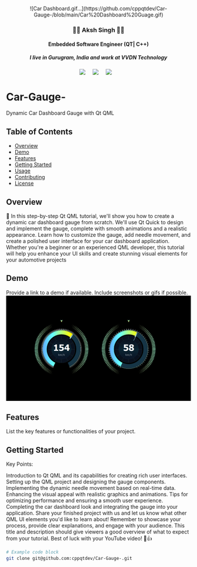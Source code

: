 

<p align='center'>
  ![Car Dashboard.gif…](https://github.com/cppqtdev/Car-Gauge-/blob/main/Car%20Dashboard%20Guage.gif)
</p>

<h3 align='center'>
  👩‍💻 Aksh Singh 👩‍💻
</h3>

<h4 align='center'>
  Embedded Software Engineer (QT| C++)
</h4>

<h5 align='center'>
  I live in Gurugram, India and work at <b>VVDN Technology</b> 
</h5>


<p align='center'>
  <a href="https://twitter.com/divyadesh_777"><img src="https://img.shields.io/badge/twitter-%231DA1F2.svg?&style=for-the-badge&logo=twitter&logoColor=white" /></a>&nbsp;&nbsp;&nbsp;&nbsp;
  <a href="https://www.linkedin.com/in/aksh-singh-0808bb220/"><img src="https://img.shields.io/badge/linkedin-%230077B5.svg?&style=for-the-badge&logo=linkedin&logoColor=white" /></a>&nbsp;&nbsp;&nbsp;&nbsp;
  <a href="mailto:akshworkamil@gmail.com?subject= Hi Aksh Singh"><img src="https://img.shields.io/badge/gmail-%23D14836.svg?&style=for-the-badge&logo=gmail&logoColor=white" /></a>&nbsp;&nbsp;&nbsp;&nbsp;

</p>

# Car-Gauge-
Dynamic Car Dashboard Gauge with Qt QML

## Table of Contents
- [Overview](#overview)
- [Demo](#demo)
- [Features](#features)
- [Getting Started](#getting-started)
- [Usage](#usage)
- [Contributing](#contributing)
- [License](#license)

## Overview
🚗 In this step-by-step Qt QML tutorial, we'll show you how to create a dynamic car dashboard gauge from scratch. We'll use Qt Quick to design and implement the gauge, complete with smooth animations and a realistic appearance. Learn how to customize the gauge, add needle movement, and create a polished user interface for your car dashboard application. Whether you're a beginner or an experienced QML developer, this tutorial will help you enhance your UI skills and create stunning visual elements for your automotive projects

## Demo
Provide a link to a demo if available. Include screenshots or gifs if possible.
![Car Gauge](https://github.com/cppqtdev/Car-Gauge-/blob/main/Screenshot%202023-08-12%20184803.png)
## Features
List the key features or functionalities of your project.

## Getting Started
Key Points:

Introduction to Qt QML and its capabilities for creating rich user interfaces.
Setting up the QML project and designing the gauge components.
Implementing the dynamic needle movement based on real-time data.
Enhancing the visual appeal with realistic graphics and animations.
Tips for optimizing performance and ensuring a smooth user experience.
Completing the car dashboard look and integrating the gauge into your application.
Share your finished project with us and let us know what other QML UI elements you'd like to learn about!
Remember to showcase your process, provide clear explanations, and engage with your audience. This title and description should give viewers a good overview of what to expect from your tutorial. Best of luck with your YouTube video! 🎥👍

```bash
# Example code block
git clone git@github.com:cppqtdev/Car-Gauge-.git

